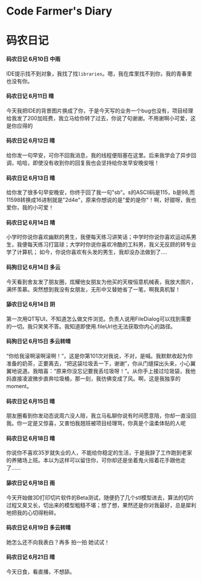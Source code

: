 # Code Farmer's Diary
# 码农日记



#### 码农日记 6月10日 中雨
IDE提示找不到对象，我找了找`libraries`。嗯，我在库里找不到你，我的青春里也没有你。

#### 码农日记 6月11日 晴
今天我把IDE的背景图片换成了你，于是今天写的业务一个bug也没有，项目经理给我发了200加班费，我立马给你转了过去，你说了句谢谢。不用谢啊小可爱，这是你应得的

#### 码农日记 6月12日 晴
给你发一句早安，可你不回我消息，我的线程便阻塞在这里。后来我学会了异步回调，哈哈，即使没有收到你的回复我也会坚持给你发早安晚安哦！

#### 码农日记 6月13日 晴
给你发了很多句早安晚安，你终于回了我一句"sb"。s的ASCII码是115，b是98,而11598转换成16进制就是"2d4e"，原来你想说的是"爱的是你"！啊，好甜呀，我也爱你，我的小可爱！

#### 码农日记 6月14日 晴
小学时你说你喜欢幽默的男生，我便每天练习讲笑话；中学时你说你喜欢运动系男生，我便每天练习打篮球；大学时你说你喜欢冷酷的工科男，我义无反顾的转专业学了计算机；
如今，你说你喜欢有头发的男生，我却没办法做到了....

#### 码狗日记 6月14日 多云
今天看到舍友发了朋友圈，炫耀他女朋友为他买的天梭恒意机械表，我放大图片，满怀羡慕。突然想到我没有女朋友，无形中又替她省了一笔，啊我真机智！

#### 舔农日记 6月14日 阴
第一次用QT写UI，不知道怎么做文件浏览。负责人说用FileDialog可以找到需要的一切。我只笑笑不答。我知道即使用.fileUrl也无法获取你内心的路径。

#### 码狗日记 6月15日 多云转晴
“你给我滚啊滚啊滚啊！”，这是你第101次对我说，不对，是喊。我默默收起为你准备的奶茶，正要离去，“把这袋垃圾丢一下，谢谢”，你从门缝探出头来，小心翼翼地说道。我暗喜：“原来你没忘记要我丢垃圾呀！”。从你手上接过垃圾袋，我他妈直接凌波微步直奔垃圾桶，那一刻，我彷佛变成了风。啊，这是我独享的moment。

#### 码农日记 6月15日 晴
朋友圈看到你发动态说周六没人陪，我立马私聊你说有时间愿意陪，你却一直没回我。你一定是又惊喜，又害怕我翘班被项目经理骂，你真是个温柔体贴的人呢

#### 码农日记 6月18日 晴
你说你不喜欢35岁就失业的人，不能给你稳定的生活，于是我辞了工作跑到老家的养猪场上班。本以为这样可以留住你，可你却还是坐着鬼火摇着花手跟他走了......

#### 舔农日记 6月18日 雨
今天开始做3D打印切片软件的Beta测试，随便扔了几个stl模型进去，算法的切片过程又臭又长，切出来的模型粗糙不堪；想了想，果然还是你对我最好，总是犀利地把我的心切得粉碎。

#### 码农日记 6月19日 多云转晴
她怎么还不向我表白？再多 拍一拍 她试试！

#### 码农日记 6月21日 晴
今天日食，看直播，不想舔。